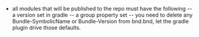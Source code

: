 - all modules that will be published to the repo must have the following
-- a version set in gradle
-- a group property set
-- you need to delete any Bundle-SymbolicName or Bundle-Version from bnd.bnd, let the gradle plugin drive those defaults.
